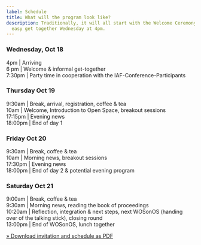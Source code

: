 ```yaml
---
label: Schedule
title: What will the program look like?
description: Traditionally, it will all start with the Welcome Ceremony and an
  easy get together Wednesday at 4pm.
---
```

### **Wednesday, Oct 18**

4pm | Arriving\
6 pm | Welcome & informal get-together \
7:30pm | Party time in cooperation with the IAF-Conference-Participants

### **Thursday Oct 19**

9:30am | Break, arrival, registration, coffee & tea\
10am | Welcome, Introduction to Open Space, breakout sessions\
17:15pm | Evening news\
18:00pm | End of day 1 

### **Friday Oct 20**

9:30am | Break, coffee & tea\
10am | Morning news, breakout sessions\
17:30pm | Evening news\
18:00pm | End of day 2 & potential evening program 

### **Saturday Oct 21**

9:00am | Break, coffee & tea\
9:30am | Morning news, reading the book of proceedings\
10:20am | Reflection, integration & next steps, next WOSonOS (handing over of the talking stick), closing round\
13:00pm | End of WOSonOS, lunch together

[» Download invitation and schedule as PDF](https://www.wosonos2023.berlin/static/img/wosonos_2023_program.pdf)
